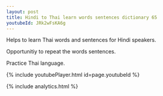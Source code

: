 ```yaml
---
layout: post
title: Hindi to Thai learn words sentences dictionary 65 
youtubeId: JRk2wFsKA6g
---
```

 
 
Helps to learn Thai words and sentences for Hindi speakers.

Opportunitiy to repeat the words sentences. 

Practice Thai language. 
 
{% include youtubePlayer.html id=page.youtubeId %}
 
 
{% include analytics.html %}